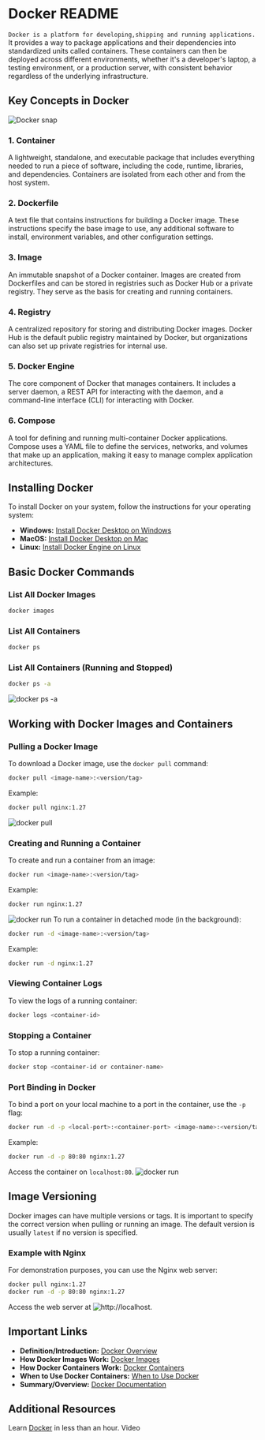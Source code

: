 #   Docker README
`Docker is a platform for developing,shipping and running applications.` It provides a way to package applications and their dependencies into standardized units called containers. These containers can then be deployed across different environments, whether it's a developer's laptop, a testing environment, or a production server, with consistent behavior regardless of the underlying infrastructure.

## Key Concepts in Docker
![Docker snap](https://github.com/swalehmwadime/G00dlife-datascience/blob/main/Scripts/Docker/docker1.png)

### 1. Container
A lightweight, standalone, and executable package that includes everything needed to run a piece of software, including the code, runtime, libraries, and dependencies. Containers are isolated from each other and from the host system.

### 2. Dockerfile
A text file that contains instructions for building a Docker image. These instructions specify the base image to use, any additional software to install, environment variables, and other configuration settings.

### 3. Image
An immutable snapshot of a Docker container. Images are created from Dockerfiles and can be stored in registries such as Docker Hub or a private registry. They serve as the basis for creating and running containers.

### 4. Registry
A centralized repository for storing and distributing Docker images. Docker Hub is the default public registry maintained by Docker, but organizations can also set up private registries for internal use.

### 5. Docker Engine
The core component of Docker that manages containers. It includes a server daemon, a REST API for interacting with the daemon, and a command-line interface (CLI) for interacting with Docker.

### 6. Compose
A tool for defining and running multi-container Docker applications. Compose uses a YAML file to define the services, networks, and volumes that make up an application, making it easy to manage complex application architectures.

## Installing Docker

To install Docker on your system, follow the instructions for your operating system:

- **Windows:** [Install Docker Desktop on Windows](https://docs.docker.com/desktop/install/windows-install/)
- **MacOS:** [Install Docker Desktop on Mac](https://docs.docker.com/desktop/install/mac-install/)
- **Linux:** [Install Docker Engine on Linux](https://docs.docker.com/engine/install/)

## Basic Docker Commands

### List All Docker Images
```sh
docker images
```

### List All Containers
```sh
docker ps
```

### List All Containers (Running and Stopped)
```sh
docker ps -a
```
![docker ps -a](https://github.com/swalehmwadime/G00dlife-datascience/blob/main/Scripts/Docker/docker%20ps%20-a.png)
## Working with Docker Images and Containers

### Pulling a Docker Image
To download a Docker image, use the `docker pull` command:
```sh
docker pull <image-name>:<version/tag>
```
Example:
```sh
docker pull nginx:1.27
```
![docker pull](https://github.com/swalehmwadime/G00dlife-datascience/blob/main/Scripts/Docker/docker%20pull.png)
### Creating and Running a Container
To create and run a container from an image:
```sh
docker run <image-name>:<version/tag>
```
Example:
```sh
docker run nginx:1.27
```
![docker run](https://github.com/swalehmwadime/G00dlife-datascience/blob/main/Scripts/Docker/docker%20run.png)
To run a container in detached mode (in the background):
```sh
docker run -d <image-name>:<version/tag>
```
Example:
```sh
docker run -d nginx:1.27
```

### Viewing Container Logs
To view the logs of a running container:
```sh
docker logs <container-id>
```

### Stopping a Container
To stop a running container:
```sh
docker stop <container-id or container-name>
```

### Port Binding in Docker
To bind a port on your local machine to a port in the container, use the `-p` flag:
```sh
docker run -d -p <local-port>:<container-port> <image-name>:<version/tag>
```
Example:
```sh
docker run -d -p 80:80 nginx:1.27
```
Access the container on `localhost:80`.
![docker run](https://github.com/swalehmwadime/G00dlife-datascience/blob/main/Scripts/Docker/docker%20port.png)

## Image Versioning
Docker images can have multiple versions or tags. It is important to specify the correct version when pulling or running an image. The default version is usually `latest` if no version is specified.

### Example with Nginx
For demonstration purposes, you can use the Nginx web server:
```sh
docker pull nginx:1.27
docker run -d -p 80:80 nginx:1.27
```
Access the web server at ![http://localhost](https://github.com/swalehmwadime/G00dlife-datascience/blob/main/Scripts/Docker/ngix%20port.png).

## Important Links

- **Definition/Introduction:** [Docker Overview](https://learn.microsoft.com/en-us/training/modules/intro-to-docker-containers/2-what-is-docker)
- **How Docker Images Work:** [Docker Images](https://learn.microsoft.com/en-us/training/modules/intro-to-docker-containers/3-how-docker-images-work)
- **How Docker Containers Work:** [Docker Containers](https://learn.microsoft.com/en-us/training/modules/intro-to-docker-containers/4-how-docker-containers-work)
- **When to Use Docker Containers:** [When to Use Docker](https://learn.microsoft.com/en-us/training/modules/intro-to-docker-containers/4-how-docker-containers-work)
- **Summary/Overview:** [Docker Documentation](https://learn.microsoft.com/en-us/training/modules/intro-to-docker-containers/6-summary)

## Additional Resources
Learn [Docker](https://www.youtube.com/watch?v=pg19Z8LL06w) in less than an hour. Video

